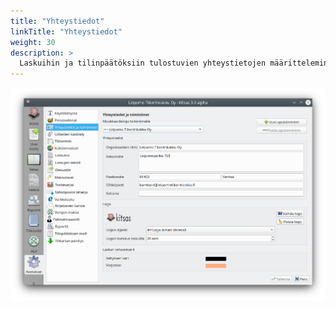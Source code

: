 ```yaml
---
title: "Yhteystiedot"
linkTitle: "Yhteystiedot"
weight: 30
description: >
  Laskuihin ja tilinpäätöksiin tulostuvien yhteystietojen määritteleminen
---
```


![](/img/fi/asetukset/yhteystiedot.png)
